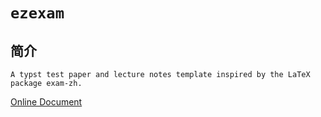 # `ezexam`
## 简介
`A typst test paper and lecture notes template inspired by the LaTeX package exam-zh.`

[Online Document](https://ezexam.pages.dev/)
